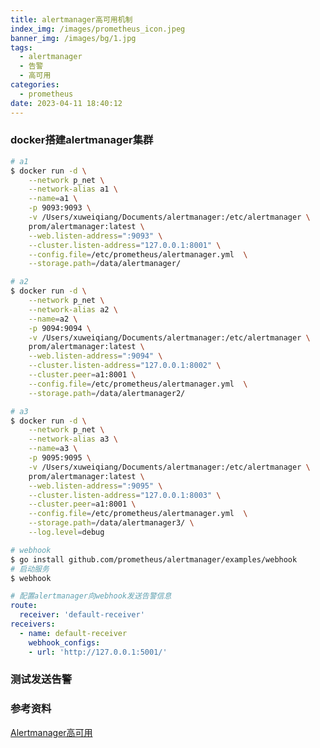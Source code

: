 ```yaml
---
title: alertmanager高可用机制
index_img: /images/prometheus_icon.jpeg
banner_img: /images/bg/1.jpg
tags:
  - alertmanager
  - 告警
  - 高可用
categories:
  - prometheus
date: 2023-04-11 18:40:12
---
```


### docker搭建alertmanager集群

``` bash
# a1
$ docker run -d \
    --network p_net \
    --network-alias a1 \
    --name=a1 \
    -p 9093:9093 \
    -v /Users/xuweiqiang/Documents/alertmanager:/etc/alertmanager \
    prom/alertmanager:latest \
    --web.listen-address=":9093" \
    --cluster.listen-address="127.0.0.1:8001" \
    --config.file=/etc/prometheus/alertmanager.yml  \
    --storage.path=/data/alertmanager/
```
``` bash
# a2
$ docker run -d \
    --network p_net \
    --network-alias a2 \
    --name=a2 \
    -p 9094:9094 \
    -v /Users/xuweiqiang/Documents/alertmanager:/etc/alertmanager \
    prom/alertmanager:latest \
    --web.listen-address=":9094" \
    --cluster.listen-address="127.0.0.1:8002" \
    --cluster.peer=a1:8001 \
    --config.file=/etc/prometheus/alertmanager.yml  \
    --storage.path=/data/alertmanager2/
```
``` bash
# a3
$ docker run -d \
    --network p_net \
    --network-alias a3 \
    --name=a3 \
    -p 9095:9095 \
    -v /Users/xuweiqiang/Documents/alertmanager:/etc/alertmanager \
    prom/alertmanager:latest \
    --web.listen-address=":9095" \
    --cluster.listen-address="127.0.0.1:8003" \
    --cluster.peer=a1:8001 \
    --config.file=/etc/prometheus/alertmanager.yml  \
    --storage.path=/data/alertmanager3/ \
    --log.level=debug
```
``` bash
# webhook
$ go install github.com/prometheus/alertmanager/examples/webhook
# 启动服务
$ webhook
```
``` yml
# 配置alertmanager向webhook发送告警信息
route:
  receiver: 'default-receiver'
receivers:
  - name: default-receiver
    webhook_configs:
    - url: 'http://127.0.0.1:5001/'
```

### 测试发送告警




### 参考资料

[Alertmanager高可用](https://yunlzheng.gitbook.io/prometheus-book/part-ii-prometheus-jin-jie/readmd/alertmanager-high-availability#chuang-jian-alertmanager-ji-qun)